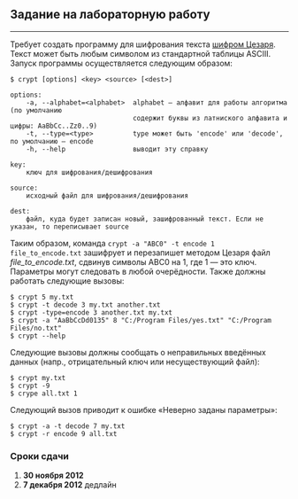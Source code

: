 ## Задание на лабораторную работу

---
Требует создать программу для шифрования текста [шифром Цезаря](http://ru.wikipedia.org/wiki/%D0%A8%D0%B8%D1%84%D1%80_%D0%A6%D0%B5%D0%B7%D0%B0%D1%80%D1%8F). Текст может быть любым символом из стандартной таблицы ASCIII. Запуск программы осуществляется следующим образом:

	$ crypt [options] <key> <source> [<dest>]
	
	options:
		-a, --alphabet=<alphabet>  alphabet — алфавит для работы алгоритма (по умолчанию 
		                           содержит буквы из латниского алфавита и цифры: AaBbCc..Zz0..9)		                           		                           
		-t, --type=<type>          type может быть 'encode' или 'decode', по умолчанию — encode		
		-h, --help                 выводит эту справку
		
	key:
		ключ для шифрования/дешифрования
	
	source:
		исходный файл для шифрования/дешифрования
		
	dest:
		файл, куда будет записан новый, зашифрованный текст. Если не указан, то переписывает source
		
Таким образом, команда `crypt -a "ABC0" -t encode 1 file_to_encode.txt` зашифрует и перезапишет методом Цезаря файл *file_to_encode.txt*, сдвинув символы ABC0 на 1, где 1 — это ключ. Параметры могут следовать в любой очерёдности. Также должны работать следующие вызовы:

	$ crypt 5 my.txt
	$ crypt -t decode 3 my.txt another.txt
	$ crypt -type=encode 3 another.txt my.txt
	$ crypt -a "AaBbCcDd0135" 8 "C:/Program Files/yes.txt" "C:/Program Files/no.txt"
	$ crypt --help
	
Следующие вызовы должны сообщать о неправильных введённых данных (напр., отрицательный ключ или несуществующий файл):

	$ crypt my.txt
	$ crypt -9
	$ crype all.txt 1
	
Следующий вызов приводит к ошибке «Неверно заданы параметры»:

	$ crypt -a -t decode 7 my.txt
	$ crypt -r encode 9 all.txt
	
### Сроки сдачи
1. **30 ноября 2012**
2. **7 декабря 2012** дедлайн